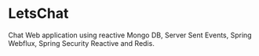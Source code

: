 # LetsChat
Chat Web application using reactive Mongo DB, Server Sent Events, Spring Webflux, Spring Security Reactive and Redis.
